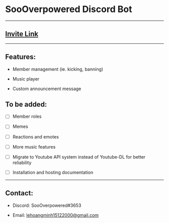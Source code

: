 # SooOverpowered Discord Bot

---

## [Invite Link](https://discordapp.com/api/oauth2/authorize?client_id=678865836513165319&permissions=2147483127&scope=bot)

---

## **Features:**

- Member management (ie. kicking, banning)

- Music player

- Custom announcement message

## **To be added:**

- [ ] Member roles

- [ ] Memes

- [ ] Reactions and emotes

- [ ] More music features

- [ ] Migrate to Youtube API system instead of Youtube-DL for better reliability

- [ ] Installation and hosting documentation

---

## **Contact:**

- Discord: SooOverpowered#3653

- Email: [lehoangminh15122000@gmail.com](lehoangminh15122000@gmail.com)
